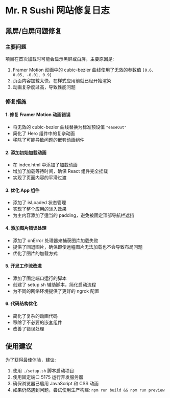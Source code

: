 # Mr. R Sushi 网站修复日志

## 黑屏/白屏问题修复

### 主要问题

项目在首次加载时可能会显示黑屏或白屏，主要原因是:

1. Framer Motion 动画中的 cubic-bezier 曲线使用了无效的参数值 `[0.6, 0.05, -0.01, 0.9]`
2. 页面内容加载太快，在样式应用前就已经开始渲染
3. 动画复杂度过高，导致性能问题

### 修复措施

#### 1. 修复 Framer Motion 动画错误

- 将无效的 cubic-bezier 曲线替换为标准预设值 `"easeOut"`
- 简化了 Hero 组件中的复杂动画
- 移除了可能导致问题的嵌套动画组件

#### 2. 添加初始加载动画

- 在 index.html 中添加了加载动画
- 增加了加载等待时间，确保 React 组件完全挂载
- 实现了页面内容的平滑过渡

#### 3. 优化 App 组件

- 添加了 isLoaded 状态管理
- 实现了整个应用的淡入效果
- 为主内容添加了适当的 padding，避免被固定顶部导航栏遮挡

#### 4. 添加图片错误处理

- 添加了 onError 处理器来捕获图片加载失败
- 提供了回退图片，确保即使远程图片无法加载也不会导致布局问题
- 优化了图片的加载方式

#### 5. 开发工作流改进

- 添加了固定端口运行的脚本
- 创建了 setup.sh 辅助脚本，简化启动流程
- 为不同的网络环境提供了更好的 ngrok 配置

#### 6. 代码结构优化

- 简化了复杂的动画代码
- 移除了不必要的嵌套组件
- 改善了错误处理

## 使用建议

为了获得最佳体验，建议:

1. 使用 `./setup.sh` 脚本启动项目
2. 使用固定端口 5175 运行开发服务器
3. 确保浏览器已启用 JavaScript 和 CSS 动画
4. 如果仍然遇到问题，尝试使用生产构建: `npm run build && npm run preview`
